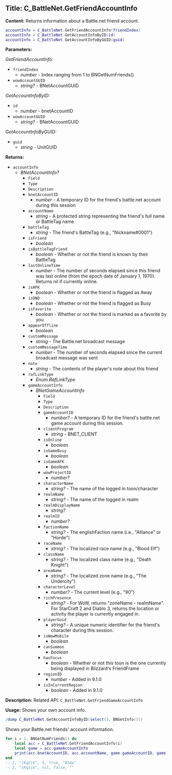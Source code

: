 ## Title: C_BattleNet.GetFriendAccountInfo

**Content:**
Returns information about a Battle.net friend account.
```lua
accountInfo = C_BattleNet.GetFriendAccountInfo(friendIndex)
accountInfo = C_BattleNet.GetAccountInfoByID(id)
accountInfo = C_BattleNet.GetAccountInfoByGUID(guid)
```

**Parameters:**

*GetFriendAccountInfo:*
- `friendIndex`
  - *number* - Index ranging from 1 to BNGetNumFriends()
- `wowAccountGUID`
  - *string?* - BNetAccountGUID

*GetAccountInfoByID:*
- `id`
  - *number* - bnetAccountID
- `wowAccountGUID`
  - *string?* - BNetAccountGUID

*GetAccountInfoByGUID:*
- `guid`
  - *string* - UnitGUID

**Returns:**
- `accountInfo`
  - *BNetAccountInfo?*
    - `Field`
    - `Type`
    - `Description`
    - `bnetAccountID`
      - *number* - A temporary ID for the friend's battle.net account during this session
    - `accountName`
      - *string* - A protected string representing the friend's full name or BattleTag name
    - `battleTag`
      - *string* - The friend's BattleTag (e.g., "Nickname#0001")
    - `isFriend`
      - *boolean*
    - `isBattleTagFriend`
      - *boolean* - Whether or not the friend is known by their BattleTag
    - `lastOnlineTime`
      - *number* - The number of seconds elapsed since this friend was last online (from the epoch date of January 1, 1970). Returns nil if currently online.
    - `isAFK`
      - *boolean* - Whether or not the friend is flagged as Away
    - `isDND`
      - *boolean* - Whether or not the friend is flagged as Busy
    - `isFavorite`
      - *boolean* - Whether or not the friend is marked as a favorite by you
    - `appearOffline`
      - *boolean*
    - `customMessage`
      - *string* - The Battle.net broadcast message
    - `customMessageTime`
      - *number* - The number of seconds elapsed since the current broadcast message was sent
    - `note`
      - *string* - The contents of the player's note about this friend
    - `rafLinkType`
      - *Enum.RafLinkType*
    - `gameAccountInfo`
      - *BNetGameAccountInfo*
        - `Field`
        - `Type`
        - `Description`
        - `gameAccountID`
          - *number?* - A temporary ID for the friend's battle.net game account during this session.
        - `clientProgram`
          - *string* - BNET_CLIENT
        - `isOnline`
          - *boolean*
        - `isGameBusy`
          - *boolean*
        - `isGameAFK`
          - *boolean*
        - `wowProjectID`
          - *number?*
        - `characterName`
          - *string?* - The name of the logged in toon/character
        - `realmName`
          - *string?* - The name of the logged in realm
        - `realmDisplayName`
          - *string?*
        - `realmID`
          - *number?*
        - `factionName`
          - *string?* - The englishFaction name (i.e., "Alliance" or "Horde")
        - `raceName`
          - *string?* - The localized race name (e.g., "Blood Elf")
        - `className`
          - *string?* - The localized class name (e.g., "Death Knight")
        - `areaName`
          - *string?* - The localized zone name (e.g., "The Undercity")
        - `characterLevel`
          - *number?* - The current level (e.g., "90")
        - `richPresence`
          - *string?* - For WoW, returns "zoneName - realmName". For StarCraft 2 and Diablo 3, returns the location or activity the player is currently engaged in.
        - `playerGuid`
          - *string?* - A unique numeric identifier for the friend's character during this session.
        - `isWowMobile`
          - *boolean*
        - `canSummon`
          - *boolean*
        - `hasFocus`
          - *boolean* - Whether or not this toon is the one currently being displayed in Blizzard's FriendFrame
        - `regionID`
          - *number* - Added in 9.1.0
        - `isInCurrentRegion`
          - *boolean* - Added in 9.1.0

**Description:**
Related API: `C_BattleNet.GetFriendGameAccountInfo`

**Usage:**
Shows your own account info.
```lua
/dump C_BattleNet.GetAccountInfoByID(select(3, BNGetInfo()))
```
Shows your Battle.net friends' account information.
```lua
for i = 1, BNGetNumFriends() do
    local acc = C_BattleNet.GetFriendAccountInfo(i)
    local game = acc.gameAccountInfo
    print(acc.bnetAccountID, acc.accountName, game.gameAccountID, game.isOnline, game.clientProgram)
end
-- 1, "|Kq2|k", 5, true, "BSAp"
-- 2, "|Kq1|k", nil, false, ""
```